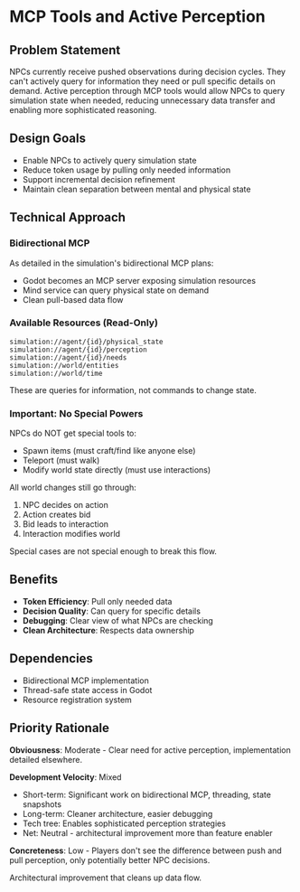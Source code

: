 # MCP Tools and Active Perception

## Problem Statement

NPCs currently receive pushed observations during decision cycles. They can't actively query for information they need or pull specific details on demand. Active perception through MCP tools would allow NPCs to query simulation state when needed, reducing unnecessary data transfer and enabling more sophisticated reasoning.

## Design Goals

- Enable NPCs to actively query simulation state
- Reduce token usage by pulling only needed information
- Support incremental decision refinement
- Maintain clean separation between mental and physical state

## Technical Approach

### Bidirectional MCP

As detailed in the simulation's bidirectional MCP plans:
- Godot becomes an MCP server exposing simulation resources
- Mind service can query physical state on demand
- Clean pull-based data flow

### Available Resources (Read-Only)

```
simulation://agent/{id}/physical_state
simulation://agent/{id}/perception
simulation://agent/{id}/needs
simulation://world/entities
simulation://world/time
```

These are queries for information, not commands to change state.

### Important: No Special Powers

NPCs do NOT get special tools to:
- Spawn items (must craft/find like anyone else)
- Teleport (must walk)
- Modify world state directly (must use interactions)

All world changes still go through:
1. NPC decides on action
2. Action creates bid
3. Bid leads to interaction
4. Interaction modifies world

Special cases are not special enough to break this flow.

## Benefits

- **Token Efficiency**: Pull only needed data
- **Decision Quality**: Can query for specific details
- **Debugging**: Clear view of what NPCs are checking
- **Clean Architecture**: Respects data ownership

## Dependencies

- Bidirectional MCP implementation
- Thread-safe state access in Godot
- Resource registration system

## Priority Rationale

**Obviousness**: Moderate - Clear need for active perception, implementation detailed elsewhere.

**Development Velocity**: Mixed
- Short-term: Significant work on bidirectional MCP, threading, state snapshots
- Long-term: Cleaner architecture, easier debugging
- Tech tree: Enables sophisticated perception strategies
- Net: Neutral - architectural improvement more than feature enabler

**Concreteness**: Low - Players don't see the difference between push and pull perception, only potentially better NPC decisions.

Architectural improvement that cleans up data flow.